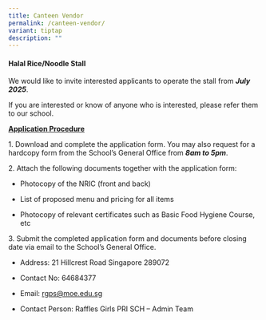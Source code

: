 ```yaml
---
title: Canteen Vendor
permalink: /canteen-vendor/
variant: tiptap
description: ""
---
```

<h4>Halal Rice/Noodle Stall </h4>
<p>We would like to invite interested applicants to operate the stall from <strong><em>July 2025</em></strong>.</p>
<p>If you are interested or know of anyone who is interested, please refer
them to our school.</p>
<p></p>
<p><strong><u>Application Procedure</u></strong>
</p>
<p>1. Download and complete the application form. You may also request for
a hardcopy form from the School’s General Office from <strong><em>8am to 5pm</em></strong>.</p>
<p>2. Attach the following documents together with the application form:</p>
<ul data-tight="true" class="tight">
<li>
<p>Photocopy of the NRIC (front and back)</p>
</li>
<li>
<p>List of proposed menu and pricing for all items</p>
</li>
<li>
<p>Photocopy of relevant certificates such as Basic Food Hygiene Course,
etc</p>
</li>
</ul>
<p>3. Submit the completed application form and documents before closing
date via email to the School’s General Office.</p>
<ul data-tight="true" class="tight">
<li>
<p>Address: 21 Hillcrest Road Singapore 289072</p>
</li>
<li>
<p>Contact No: 64684377</p>
</li>
<li>
<p>Email: <a href="mailto:rgps@moe.edu.sg" rel="noopener noreferrer nofollow" target="_blank">rgps@moe.edu.sg</a>
</p>
</li>
<li>
<p>Contact Person: Raffles Girls PRI SCH – Admin Team</p>
</li>
</ul>
<p></p>